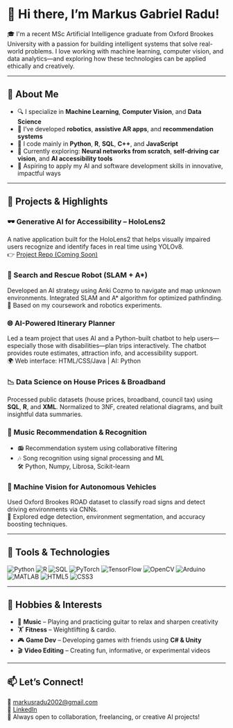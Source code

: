 # 👋 Hi there, I’m Markus Gabriel Radu!

🎓 I'm a recent MSc Artificial Intelligence graduate from Oxford Brookes University with a passion for building intelligent systems that solve real-world problems. I love working with machine learning, computer vision, and data analytics—and exploring how these technologies can be applied ethically and creatively.

---

## 🧠 About Me
- 🔍 I specialize in **Machine Learning**, **Computer Vision**, and **Data Science**
- 🤖 I’ve developed **robotics**, **assistive AR apps**, and **recommendation systems**
- 🧰 I code mainly in **Python**, **R**, **SQL**, **C++**, and **JavaScript**
- 🧪 Currently exploring: **Neural networks from scratch**, **self-driving car vision**, and **AI accessibility tools**
- 🎯 Aspiring to apply my AI and software development skills in innovative, impactful ways

---

## 🔬 Projects & Highlights

### 🕶️ Generative AI for Accessibility – HoloLens2  
A native application built for the HoloLens2 that helps visually impaired users recognize and identify faces in real time using YOLOv8.  
👉 [Project Repo (Coming Soon)]()  

### 🧭 Search and Rescue Robot (SLAM + A*)  
Developed an AI strategy using Anki Cozmo to navigate and map unknown environments. Integrated SLAM and A* algorithm for optimized pathfinding.  
📝 Based on my coursework and robotics experiments.  

### 🌐 AI-Powered Itinerary Planner  
Led a team project that uses AI and a Python-built chatbot to help users—especially those with disabilities—plan trips interactively. The chatbot provides route estimates, attraction info, and accessibility support.  
🌍 Web interface: HTML/CSS/Java | AI: Python  

### 📉 Data Science on House Prices & Broadband  
Processed public datasets (house prices, broadband, council tax) using **SQL**, **R**, and **XML**. Normalized to 3NF, created relational diagrams, and built insightful data summaries.  

### 🎵 Music Recommendation & Recognition  
- 📻 Recommendation system using collaborative filtering  
- 🎶 Song recognition using signal processing and ML  
🛠️ Python, Numpy, Librosa, Scikit-learn  

### 🚗 Machine Vision for Autonomous Vehicles  
Used Oxford Brookes ROAD dataset to classify road signs and detect driving environments via CNNs.  
🧠 Explored edge detection, environment segmentation, and accuracy boosting techniques.

---

## 🧰 Tools & Technologies
![Python](https://img.shields.io/badge/-Python-3776AB?style=flat&logo=python&logoColor=white)
![R](https://img.shields.io/badge/-R-276DC3?style=flat&logo=r&logoColor=white)
![SQL](https://img.shields.io/badge/-SQL-4479A1?style=flat&logo=postgresql&logoColor=white)
![PyTorch](https://img.shields.io/badge/-PyTorch-EE4C2C?style=flat&logo=pytorch&logoColor=white)
![TensorFlow](https://img.shields.io/badge/-TensorFlow-FF6F00?style=flat&logo=tensorflow&logoColor=white)
![OpenCV](https://img.shields.io/badge/-OpenCV-5C3EE8?style=flat&logo=opencv&logoColor=white)
![Arduino](https://img.shields.io/badge/-Arduino-00979D?style=flat&logo=arduino&logoColor=white)
![MATLAB](https://img.shields.io/badge/-MATLAB-0076A8?style=flat&logo=mathworks&logoColor=white)
![HTML5](https://img.shields.io/badge/-HTML5-E34F26?style=flat&logo=html5&logoColor=white)
![CSS3](https://img.shields.io/badge/-CSS3-1572B6?style=flat&logo=css3&logoColor=white)

---

## 🏃 Hobbies & Interests
- 🎸 **Music** – Playing and practicing guitar to relax and sharpen creativity  
- 🏋️ **Fitness** – Weightlifting & cardio. 
- 🎮 **Game Dev** – Developing games with friends using **C# & Unity**  
- 🎬 **Video Editing** – Creating fun, informative, or experimental videos

---

## 📫 Let’s Connect!
📧 markusradu2002@gmail.com  
🔗 [LinkedIn](https://www.linkedin.com/in/markus-radu-5b7a25224/)  
🧠 Always open to collaboration, freelancing, or creative AI projects!

<!--
**MarkusGR-debug/markusgr-debug** is a ✨ _special_ ✨ repository because its `README.md` (this file) appears on your GitHub profile.

Here are some ideas to get you started:

- 🔭 I’m currently working on ...
- 🌱 I’m currently learning ...
- 👯 I’m looking to collaborate on ...
- 🤔 I’m looking for help with ...
- 💬 Ask me about ...
- 📫 How to reach me: ...
- 😄 Pronouns: ...
- ⚡ Fun fact: ...
-->
